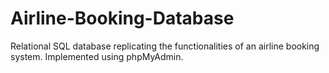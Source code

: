 # Airline-Booking-Database
Relational SQL database replicating the functionalities of an airline booking system. Implemented using phpMyAdmin.
